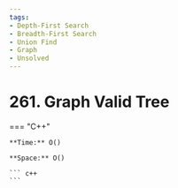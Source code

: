 ```yaml
---
tags:
- Depth-First Search
- Breadth-First Search
- Union Find
- Graph
- Unsolved
---
```



# 261. Graph Valid Tree

=== "C++"

    **Time:** O()

    **Space:** O()

    ``` c++
    ```